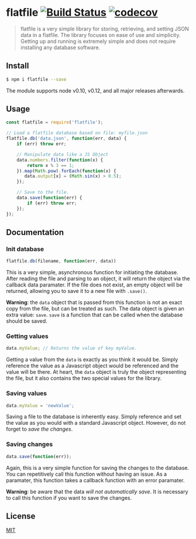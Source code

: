 flatfile [![Build Status](https://travis-ci.org/brendanashworth/flatfile.svg?branch=master)](https://travis-ci.org/brendanashworth/flatfile) [![codecov](https://codecov.io/gh/brendanashworth/flatfile/branch/master/graph/badge.svg)](https://codecov.io/gh/brendanashworth/flatfile)
=====

> flatfile is a very simple library for storing, retrieving, and setting JSON data in a flatfile. The library focuses on ease of use and simplicity. Getting up and running is extremely simple and does not require installing any database software.

## Install
```bash
$ npm i flatfile --save
```

The module supports node v0.10, v0.12, and all major releases afterwards.

## Usage
```javascript
const flatfile = require('flatfile');

// Load a flatfile database based on file: myfile.json
flatfile.db('data.json', function(err, data) {
    if (err) throw err;

    // Manipulate data like a JS Object
    data.numbers.filter(function(x) {
        return x % 3 == 1;
    }).map(Math.pow).forEach(function(x) {
       data.output[x] = (Math.sin(x) > 0.5); 
    });

    // Save to the file.
    data.save(function(err) {
        if (err) throw err;
    });
});
```

## Documentation

### Init database
```javascript
flatfile.db(filename, function(err, data))
```
This is a very simple, asynchronous function for initiating the database. After reading the file and parsing to an object, it will return the object via the callback data paramater. If the file does not exist, an empty object will be returned, allowing you to save it to a new file with `.save()`.

**Warning**: the `data` object that is passed from this function is not an exact copy from the file, but can be treated as such. The data object is given an extra value: `save`. `save` is a function that can be called when the database should be saved.

### Getting values
```javascript
data.myValue; // Returns the value of key myValue.
```
Getting a value from the `data` is exactly as you think it would be. Simply reference the value as a Javascript object would be referenced and the value will be there. At heart, the `data` object is truly the object representing the file, but it also contains the two special values for the library.

### Saving values
```javascript
data.myValue = 'newValue';
```
Saving a file to the database is inherently easy. Simply reference and set the value as you would with a standard Javascript object. However, do not forget to *save the changes*.

### Saving changes
```javascript
data.save(function(err));
```
Again, this is a very simple function for saving the changes to the database. You can repetitively call this function without having an issue. As a paramater, this function takes a callback function with an error paramater.

**Warning**: be aware that the data *will not automatically save*. It is necessary to call this function if you want to save the changes.

## License
[MIT](./LICENSE)